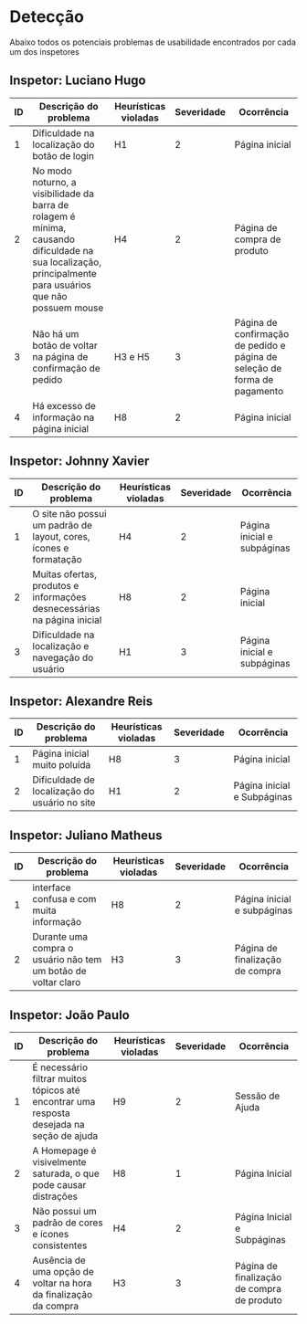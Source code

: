 # Detecção
Abaixo todos os potenciais problemas de usabilidade encontrados por cada um dos inspetores
## Inspetor: Luciano Hugo
| ID | Descrição do problema | Heurísticas violadas | Severidade | Ocorrência |
|-------------|-------------|-------------|-------------|-------------|
| 1 | Dificuldade na localização do botão de login | H1 | 2 | Página inicial |
| 2 | No modo noturno, a visibilidade da barra de rolagem é mínima, causando dificuldade na sua localização, principalmente para usuários que não possuem mouse | H4 | 2 | Página de compra de produto |
| 3 | Não há um botão de voltar na página de confirmação de pedido | H3 e H5 | 3 | Página de confirmação de pedido e página de seleção de forma de pagamento |
| 4 | Há excesso de informação na página inicial | H8 | 2 | Página inicial |

## Inspetor: Johnny Xavier
| ID | Descrição do problema | Heurísticas violadas | Severidade | Ocorrência |
|-------------|-------------|-------------|-------------|-------------|
| 1 | O site não possui um padrão de layout, cores, ícones e formatação | H4 | 2 | Página inicial e subpáginas |
| 2 | Muitas ofertas, produtos e informações desnecessárias na página inicial | H8 | 2 | Página inicial  |
| 3 | Dificuldade na localização e navegação do usuário | H1 | 3 | Página inicial e subpáginas |

## Inspetor: Alexandre Reis
| ID | Descrição do problema | Heurísticas violadas | Severidade | Ocorrência |
|-------------|-------------|-------------|-------------|-------------|
| 1 | Página inicial muito poluída | H8 | 3 | Página inicial |
| 2 | Dificuldade de localização do usuário no site | H1 | 2 | Página inicial e Subpáginas |

## Inspetor: Juliano Matheus
| ID | Descrição do problema | Heurísticas violadas | Severidade | Ocorrência |
|-------------|-------------|-------------|-------------|-------------|
| 1 | interface confusa e com muita informação | H8 | 2 | Página inicial e subpáginas |
| 2 | Durante uma compra o usuário não tem um botão de voltar claro | H3 | 3 | Página de finalização de compra |

## Inspetor: João Paulo
| ID | Descrição do problema | Heurísticas violadas | Severidade | Ocorrência |
|-------------|-------------|-------------|-------------|-------------|
| 1 | É necessário filtrar muitos tópicos até encontrar uma resposta desejada na seção de ajuda | H9 | 2 | Sessão de Ajuda |
| 2 | A Homepage é visivelmente saturada, o que pode causar distrações | H8 | 1 | Página Inicial |
| 3 | Não possui um padrão de cores e ícones consistentes | H4 | 2 | Página Inicial e Subpáginas |
| 4 | Ausência de uma opção de voltar na hora da finalização da compra | H3 | 3 | Página de finalização de compra de produto |
